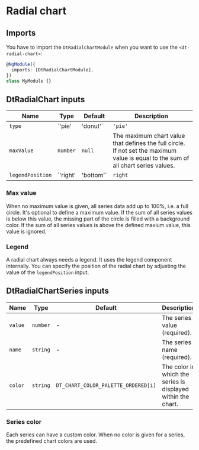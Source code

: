 # Radial chart

<ba-ux-snippet name="radial-chart-intro"></ba-ux-snippet>

<ba-ux-snippet name="radial-chart-pie"></ba-ux-snippet>

<ba-live-example name="DtExampleRadialChartDefaultPie"></docs-source-example>

<ba-ux-snippet name="radial-chart-donut"></ba-ux-snippet>

<ba-live-example name="DtExampleRadialChartDefaultDonut"></docs-source-example>

## Imports

You have to import the `DtRadialChartModule` when you want to use the
`<dt-radial-chart>`:

```typescript
@NgModule({
  imports: [DtRadialChartModule],
})
class MyModule {}
```

## DtRadialChart inputs

| Name             | Type                 | Default | Description                                                                                                                        |
| ---------------- | -------------------- | ------- | ---------------------------------------------------------------------------------------------------------------------------------- |
| `type`           | `'pie' | 'donut'`    | `'pie'` | The chart type; can be either a pie chart or a donut chart.                                                                        |
| `maxValue`       | `number`             | `null`  | The maximum chart value that defines the full circle. If not set the maximum value is equal to the sum of all chart series values. |
| `legendPosition` | `'right' | 'bottom'` | `right` | Defines where the chart's legend is placed.                                                                                        |

### Max value

When no maximum value is given, all series data add up to 100%, i.e. a full
circle. It's optional to define a maximum value. If the sum of all series values
is below this value, the missing part of the circle is filled with a background
color. If the sum of all series values is above the defined maxium value, this
value is ignored.

<ba-live-example name="DtExampleRadialChartMaxValue"></docs-source-example>

### Legend

A radial chart always needs a legend. It uses the legend component internally.
You can specify the position of the radial chart by adjusting the value of the
`legendPosition` input.

<ba-live-example name="DtExampleRadialChartLegend"></docs-source-example>

## DtRadialChartSeries inputs

| Name    | Type     | Default                             | Description                                                  |
| ------- | -------- | ----------------------------------- | ------------------------------------------------------------ |
| `value` | `number` | -                                   | The series value (required).                                 |
| `name`  | `string` | -                                   | The series name (required).                                  |
| `color` | `string` | `DT_CHART_COLOR_PALETTE_ORDERED[i]` | The color in which the series is displayed within the chart. |

### Series color

Each series can have a custom color. When no color is given for a series, the
predefined chart colors are used.

<ba-live-example name="DtExampleRadialChartCustomColors"></docs-source-example>
